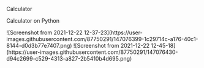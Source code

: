 <p>Calculator</p>
<p>Calculator on Python</p>
![Screenshot from 2021-12-22 12-37-23](https://user-images.githubusercontent.com/87750291/147076399-1c29714c-a176-40c1-8144-d0d3b77e7407.png)
![Screenshot from 2021-12-22 12-45-18](https://user-images.githubusercontent.com/87750291/147076430-d94c2699-c529-4313-a827-2b5410b4d695.png)
